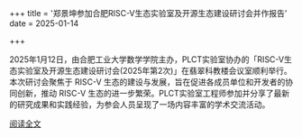 +++
title = '郑景坤参加合肥RISC-V生态实验室及开源生态建设研讨会并作报告'
date = 2025-01-14

+++

2025年1月12日，由合肥工业大学数学学院主办，PLCT实验室协办的「RISC-V生态实验室及开源生态建设研讨会(2025年第2次)」在翡翠科教楼会议室顺利举行。本次研讨会聚焦于 RISC-V 生态的建设与发展，旨在促进各成员单位和开发者的协同创新，推动 RISC-V 生态的进一步繁荣。PLCT实验室工程师参加并分享了最新的研究成果和实践经验，为参会人员呈现了一场内容丰富的学术交流活动。

[阅读全文](https://mp.weixin.qq.com/s/EvbQC8qe2tQKeN2ALWj9UA)